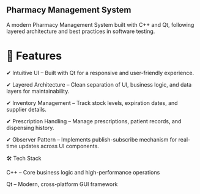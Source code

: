 ## Pharmacy Management System
A modern Pharmacy Management System built with C++ and Qt, following layered architecture and best practices in software testing.

# 🚀 Features
✔ Intuitive UI – Built with Qt for a responsive and user-friendly experience.

✔ Layered Architecture – Clean separation of UI, business logic, and data layers for maintainability.

✔ Inventory Management – Track stock levels, expiration dates, and supplier details.

✔ Prescription Handling – Manage prescriptions, patient records, and dispensing history.

✔ Observer Pattern – Implements publish-subscribe mechanism for real-time updates across UI components.


🛠 Tech Stack

C++ – Core business logic and high-performance operations

Qt – Modern, cross-platform GUI framework
